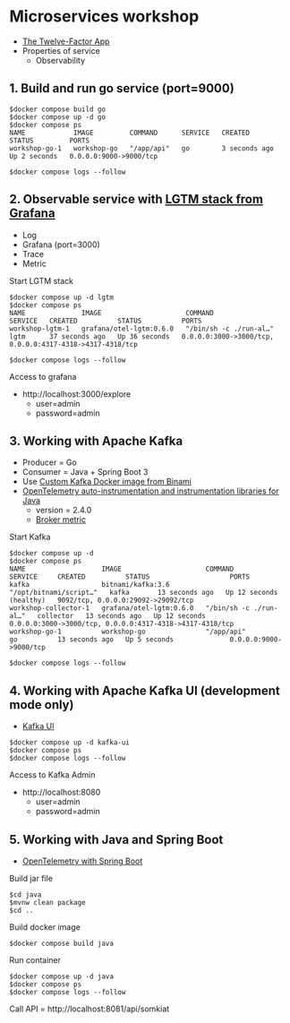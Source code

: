 # Microservices workshop
* [The Twelve-Factor App](https://12factor.net/)
* Properties of service
  * Observability


## 1. Build and run go service (port=9000)
```
$docker compose build go
$docker compose up -d go
$docker compose ps      
NAME            IMAGE         COMMAND      SERVICE   CREATED         STATUS         PORTS
workshop-go-1   workshop-go   "/app/api"   go        3 seconds ago   Up 2 seconds   0.0.0.0:9000->9000/tcp

$docker compose logs --follow
```

## 2. Observable service with [LGTM stack from Grafana](https://grafana.com)
* Log
* Grafana (port=3000)
* Trace
* Metric

Start LGTM stack
```
$docker compose up -d lgtm
$docker compose ps
NAME              IMAGE                     COMMAND                  SERVICE   CREATED          STATUS          PORTS
workshop-lgtm-1   grafana/otel-lgtm:0.6.0   "/bin/sh -c ./run-al…"   lgtm      37 seconds ago   Up 36 seconds   0.0.0.0:3000->3000/tcp, 0.0.0.0:4317-4318->4317-4318/tcp

$docker compose logs --follow
```

Access to grafana
* http://localhost:3000/explore
  * user=admin
  * password=admin

## 3. Working with Apache Kafka
* Producer = Go
* Consumer = Java + Spring Boot 3
* Use [Custom Kafka Docker image from Binami](https://hub.docker.com/r/bitnami/kafka)
* [OpenTelemetry auto-instrumentation and instrumentation libraries for Java](https://github.com/open-telemetry/opentelemetry-java-instrumentation)
  * version = 2.4.0
  * [Broker metric](https://github.com/open-telemetry/opentelemetry-java-instrumentation/blob/main/instrumentation/jmx-metrics/javaagent/kafka-broker.md)

Start Kafka
```
$docker compose up -d
$docker compose ps
NAME                   IMAGE                     COMMAND                  SERVICE     CREATED          STATUS                    PORTS
kafka                  bitnami/kafka:3.6         "/opt/bitnami/script…"   kafka       13 seconds ago   Up 12 seconds (healthy)   9092/tcp, 0.0.0.0:29092->29092/tcp
workshop-collector-1   grafana/otel-lgtm:0.6.0   "/bin/sh -c ./run-al…"   collector   13 seconds ago   Up 12 seconds             0.0.0.0:3000->3000/tcp, 0.0.0.0:4317-4318->4317-4318/tcp
workshop-go-1          workshop-go               "/app/api"               go          13 seconds ago   Up 5 seconds              0.0.0.0:9000->9000/tcp

$docker compose logs --follow
```

## 4. Working with Apache Kafka UI (development mode only)
* [Kafka UI](https://docs.kafka-ui.provectus.io/)

```
$docker compose up -d kafka-ui
$docker compose ps
$docker compose logs --follow
```

Access to Kafka Admin
* http://localhost:8080
  * user=admin
  * password=admin


## 5. Working with Java and Spring Boot
* [OpenTelemetry with Spring Boot](https://opentelemetry.io/docs/zero-code/java/spring-boot/)

Build jar file
```
$cd java
$mvnw clean package
$cd ..
```

Build docker image
```
$docker compose build java
```

Run container
```
$docker compose up -d java
$docker compose ps
$docker compose logs --follow
```

Call API = http://localhost:8081/api/somkiat